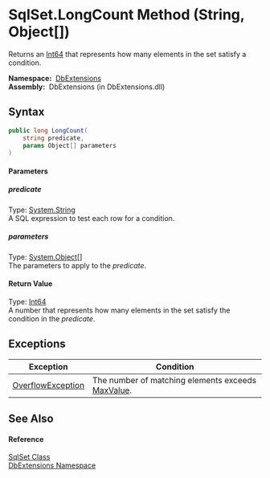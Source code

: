 SqlSet.LongCount Method (String, Object[])
==========================================
  Returns an [Int64][1] that represents how many elements in the set satisfy a condition.

  **Namespace:**  [DbExtensions][2]  
  **Assembly:**  DbExtensions (in DbExtensions.dll)

Syntax
------

```csharp
public long LongCount(
	string predicate,
	params Object[] parameters
)
```

#### Parameters

##### *predicate*
Type: [System.String][3]  
A SQL expression to test each row for a condition.

##### *parameters*
Type: [System.Object][4][]  
The parameters to apply to the *predicate*.

#### Return Value
Type: [Int64][1]  
A number that represents how many elements in the set satisfy the condition in the *predicate*.

Exceptions
----------

Exception              | Condition                                              
---------------------- | ------------------------------------------------------ 
[OverflowException][5] | The number of matching elements exceeds [MaxValue][6]. 


See Also
--------

#### Reference
[SqlSet Class][7]  
[DbExtensions Namespace][2]  

[1]: http://msdn.microsoft.com/en-us/library/6yy583ek
[2]: ../README.md
[3]: http://msdn.microsoft.com/en-us/library/s1wwdcbf
[4]: http://msdn.microsoft.com/en-us/library/e5kfa45b
[5]: http://msdn.microsoft.com/en-us/library/41ktf3wy
[6]: http://msdn.microsoft.com/en-us/library/xkeewe20
[7]: README.md